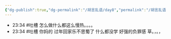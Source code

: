 ```yaml
---
{"dg-publish":true,"dg-permalink":"/胡言乱语/day8","permalink":"/胡言乱语/day8/","dgPassFrontmatter":true,"created":"2024-02-20T23:34:30.812+08:00","updated":"2025-01-01T22:30:44.614+08:00"}
---
```



- 23:34 #吐槽 怎么做什么都这么慢热。。。。 
- 23:34 #吐槽 你妈的 过年回家乐不思蜀了 什么都没学 好强的负罪感 草。，。，